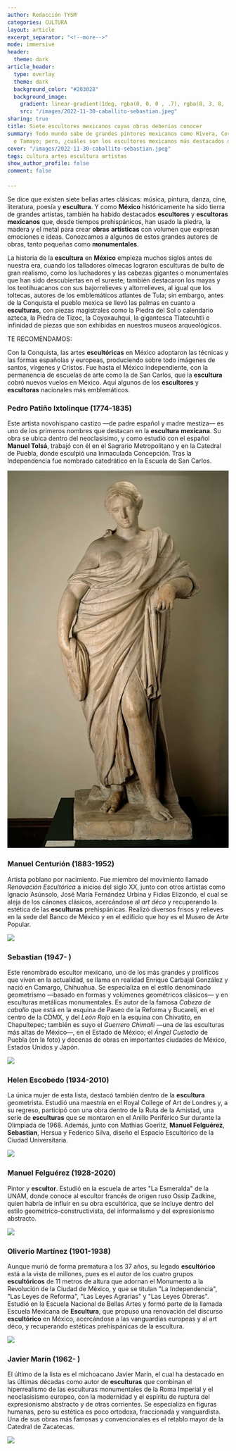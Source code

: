 ```yaml
---
author: Redacción TYSM
categories: CULTURA
layout: article
excerpt_separator: "<!--more-->"
mode: immersive
header:
  theme: dark
article_header:
  type: overlay
  theme: dark
  background_color: "#203028"
  background_image:
    gradient: linear-gradient(1deg, rgba(0, 0, 0 , .7), rgba(8, 3, 8, .9))
    src: "/images/2022-11-30-caballito-sebastian.jpeg"
sharing: true
title: Siete escultores mexicanos cuyas obras deberías conocer
summary: Todo mundo sabe de grandes pintores mexicanos como Rivera, Coronel, Kahlo
  o Tamayo; pero, ¿cuáles son los escultores mexicanos más destacados de la historia?
cover: "/images/2022-11-30-caballito-sebastian.jpeg"
tags: cultura artes escultura artistas
show_author_profile: false
comment: false

---
```

Se dice que existen siete bellas artes clásicas: música, pintura, danza, cine, literatura, poesía y **escultura**. Y como **México** históricamente ha sido tierra de grandes artistas, también ha habido destacados **escultores** y **escultoras** **mexicanos** que, desde tiempos prehispánicos, han usado la piedra, la madera y el metal para crear **obras** **artísticas** con volumen que expresan emociones e ideas. Conozcamos a algunos de estos grandes autores de obras, tanto pequeñas como **monumentales**.

La historia de la **escultura** en **México** empieza muchos siglos antes de nuestra era, cuando los talladores olmecas lograron esculturas de bulto de gran realismo, como los luchadores y las cabezas gigantes o monumentales que han sido descubiertas en el sureste; también destacaron los mayas y los teotihuacanos con sus bajorrelieves y altorrelieves, al igual que los toltecas, autores de los emblemáticos atlantes de Tula; sin embargo, antes de la Conquista el pueblo mexica se llevó las palmas en cuanto a **esculturas**, con piezas magistrales como la Piedra del Sol o calendario azteca, la Piedra de Tizoc, la Coyoxauhqui, la gigantesca Tlatecuhtli e infinidad de piezas que son exhibidas en nuestros museos arqueológicos.

TE RECOMENDAMOS:

Con la Conquista, las artes **escultóricas** en México adoptaron las técnicas y las formas españolas y europeas, produciendo sobre todo imágenes de santos, vírgenes y Cristos. Fue hasta el México independiente, con la permanencia de escuelas de arte como la de San Carlos, que la **escultura** cobró nuevos vuelos en México. Aquí algunos de los **escultores** y **escultoras** nacionales más emblemáticos.

### Pedro Patiño Ixtolinque (1774-1835)

Este artista novohispano castizo —de padre español y madre mestiza— es uno de los primeros nombres que destacan en la **escultura** **mexicana**. Su obra se ubica dentro del neoclasisimo, y como estudió con el español **Manuel Tolsá**, trabajó con él en el Sagrario Metropolitano y en la Catedral de Puebla, donde esculpió una Inmaculada Concepción. Tras la Independencia fue nombrado catedrático en la Escuela de San Carlos.

![](/images/2022-11-30-pedropatino.jpeg)

### Manuel Centurión (1883-1952)

Artista poblano por nacimiento. Fue miembro del movimiento llamado _Renovación Escultórica_ a inicios del siglo XX, junto con otros artistas como Ignacio Asúnsolo, José María Fernández Urbina y Fidias Elizondo, el cual se aleja de los cánones clásicos, acercándose al _art déco_ y recuperando la estética de las **esculturas** prehispánicas. Realizó diversos frisos y relieves en la sede del Banco de México y en el edificio que hoy es el Museo de Arte Popular.

![](https://upload.wikimedia.org/wikipedia/commons/thumb/c/c6/Museo_de_Arte_Popular_%28MAP%29_IMG_3534_%2830272052670%29.jpg/1024px-Museo_de_Arte_Popular_%28MAP%29_IMG_3534_%2830272052670%29.jpg)

### Sebastian (1947- )

Este renombrado escultor mexicano, uno de los más grandes y prolíficos que viven en la actualidad, se llama en realidad Enrique Carbajal González y nació en Camargo, Chihuahua. Se especializa en el estilo denominado geometrismo —basado en formas y volúmenes geométricos clásicos— y en esculturas metálicas monumentales. Es autor de la famosa _Cabeza de caballo_ que está en la esquina de Paseo de la Reforma y Bucareli, en el centro de la CDMX, y del _León Rojo_ en la esquina con Chivatito, en Chapultepec; también es suyo el _Guerrero Chimalli_ —una de las esculturas más altas de México—, en el Estado de México; el _Ángel Custodio_ de Puebla (en la foto) y decenas de obras en importantes ciudades de México, Estados Unidos y Japón.

![](https://upload.wikimedia.org/wikipedia/commons/thumb/b/bd/%C3%81ngel_Custodio%2C_Puebla.jpg/765px-%C3%81ngel_Custodio%2C_Puebla.jpg)

### Helen Escobedo (1934-2010)

La única mujer de esta lista, destacó también dentro de la **escultura** geometrista. Estudió una maestría en el Royal College of Art de Londres y, a su regreso, participó con una obra dentro de la Ruta de la Amistad, una serie de **esculturas** que se montaron en el Anillo Periférico Sur durante la Olimpiada de 1968. Además, junto con Mathias Goeritz, **Manuel Felguérez**, **Sebastian**, Hersua y Federico Silva, diseño el Espacio Escultórico de la Ciudad Universitaria.

![](https://upload.wikimedia.org/wikipedia/commons/thumb/d/d4/Coatl_de_Helen_Escobedo.JPG/1024px-Coatl_de_Helen_Escobedo.JPG)

### Manuel Felguérez (1928-2020)

Pintor y **escultor**. Estudió en la escuela de artes "La Esmeralda" de la UNAM, donde conoce al escultor francés de origen ruso Ossip Zadkine, quien habría de influir en su obra escultórica, que se incluye dentro del estilo geométrico-constructivista, del informalismo y del expresionismo abstracto. 

![](https://upload.wikimedia.org/wikipedia/commons/thumb/8/8d/Mexico_City_%282018%29_-_091.jpg/768px-Mexico_City_%282018%29_-_091.jpg)

### Oliverio Martínez (1901-1938)

Aunque murió de forma prematura a los 37 años, su legado **escultórico** está a la vista de millones, pues es el autor de los cuatro grupos **escultóricos** de 11 metros de altura que adornan el Monumento a la Revolución de la Ciudad de México, y que se titulan "La Independencia", "Las Leyes de Reforma", "Las Leyes Agrarias" y "Las Leyes Obreras". Estudió en la Escuela Nacional de Bellas Artes y formó parte de la llamada Escuela Mexicana de **Escultura**, que propuso una renovación del discurso **escultórico** en México, acercándose a las vanguardias europeas y al art déco, y recuperando estéticas prehispánicas de la escultura.

![](https://upload.wikimedia.org/wikipedia/commons/thumb/e/ea/Escultura_%22Independencia%22.jpg/768px-Escultura_%22Independencia%22.jpg)

### Javier Marín (1962- )

El último de la lista es el michoacano Javier Marín, el cual ha destacado en las últimas décadas como autor de **esculturas** que combinan el hiperrealismo de las esculturas monumentales de la Roma Imperial y el neoclasisismo europeo, con la modernidad y el espíritu de ruptura del expresionismo abstracto y de otras corrientes. Se especializa en figuras humanas, pero su estética es poco ortodoxa, fraccionada y vanguardista. Una de sus obras más famosas y convencionales es el retablo mayor de la Catedral de Zacatecas.

![](https://upload.wikimedia.org/wikipedia/commons/thumb/3/3f/Fachada_del_Museo_Espacio_con_esculturas_de_Javier_Mar%C3%ADn_2.jpg/1024px-Fachada_del_Museo_Espacio_con_esculturas_de_Javier_Mar%C3%ADn_2.jpg)